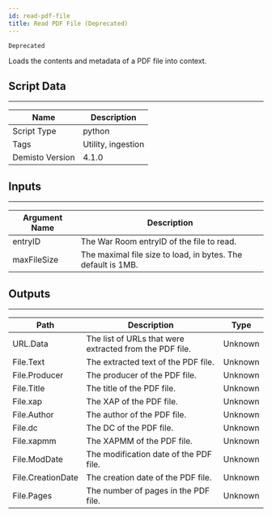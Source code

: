 ```yaml
---
id: read-pdf-file
title: Read PDF File (Deprecated)
---
```


`Deprecated`

Loads the contents and metadata of a PDF file into context.

## Script Data
---

| **Name** | **Description** |
| --- | --- |
| Script Type | python |
| Tags | Utility, ingestion |
| Demisto Version | 4.1.0 |

## Inputs
---

| **Argument Name** | **Description** |
| --- | --- |
| entryID | The War Room entryID of the file to read. |
| maxFileSize | The maximal file size to load, in bytes. The default is 1MB. |

## Outputs
---

| **Path** | **Description** | **Type** |
| --- | --- | --- |
| URL.Data | The list of URLs that were extracted from the PDF file. | Unknown |
| File.Text | The extracted text of the PDF file. | Unknown |
| File.Producer | The producer of the PDF file. | Unknown |
| File.Title | The title of the PDF file. | Unknown |
| File.xap | The XAP of the PDF file. | Unknown |
| File.Author | The author of the PDF file. | Unknown |
| File.dc | The DC of the PDF file. | Unknown |
| File.xapmm | The XAPMM of the PDF file. | Unknown |
| File.ModDate | The modification date of the PDF file. | Unknown |
| File.CreationDate | The creation date of the PDF file. | Unknown |
| File.Pages | The number of pages in the PDF file. | Unknown |

